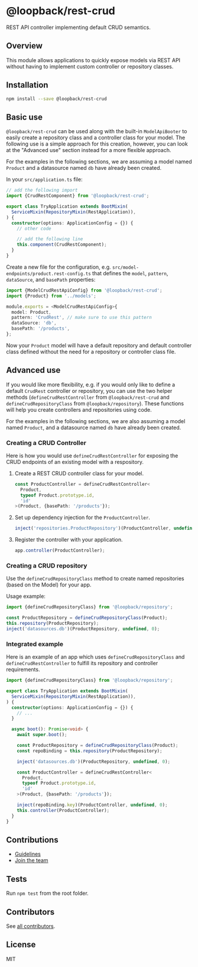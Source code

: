 # @loopback/rest-crud

REST API controller implementing default CRUD semantics.

## Overview

This module allows applications to quickly expose models via REST API without
having to implement custom controller or repository classes.

## Installation

```sh
npm install --save @loopback/rest-crud
```

## Basic use

`@loopback/rest-crud` can be used along with the built-in `ModelApiBooter` to
easily create a repository class and a controller class for your model. The
following use is a simple approach for this creation, however, you can look at
the "Advanced use" section instead for a more flexible approach.

For the examples in the following sections, we are assuming a model named
`Product` and a datasource named `db` have already been created.

In your `src/application.ts` file:

```ts
// add the following import
import {CrudRestComponent} from '@loopback/rest-crud';

export class TryApplication extends BootMixin(
  ServiceMixin(RepositoryMixin(RestApplication)),
) {
  constructor(options: ApplicationConfig = {}) {
    // other code

    // add the following line
    this.component(CrudRestComponent);
  }
}
```

Create a new file for the configuration, e.g.
`src/model-endpoints/product.rest-config.ts` that defines the `model`,
`pattern`, `dataSource`, and `basePath` properties:

```ts
import {ModelCrudRestApiConfig} from '@loopback/rest-crud';
import {Product} from '../models';

module.exports = <ModelCrudRestApiConfig>{
  model: Product,
  pattern: 'CrudRest', // make sure to use this pattern
  dataSource: 'db',
  basePath: '/products',
};
```

Now your `Product` model will have a default repository and default controller
class defined without the need for a repository or controller class file.

## Advanced use

If you would like more flexibility, e.g. if you would only like to define a
default `CrudRest` controller or repository, you can use the two helper methods
(`defineCrudRestController` from `@loopback/rest-crud` and
`defineCrudRepositoryClass` from `@loopback/repository`). These functions will
help you create controllers and repositories using code.

For the examples in the following sections, we are also assuming a model named
`Product`, and a datasource named `db` have already been created.

### Creating a CRUD Controller

Here is how you would use `defineCrudRestController` for exposing the CRUD
endpoints of an existing model with a respository.

1. Create a REST CRUD controller class for your model.

   ```ts
   const ProductController = defineCrudRestController<
     Product,
     typeof Product.prototype.id,
     'id'
   >(Product, {basePath: '/products'});
   ```

2. Set up dependency injection for the `ProductController`.

   ```ts
   inject('repositories.ProductRepository')(ProductController, undefined, 0);
   ```

3. Register the controller with your application.

   ```ts
   app.controller(ProductController);
   ```

### Creating a CRUD repository

Use the `defineCrudRepositoryClass` method to create named repositories (based
on the Model) for your app.

Usage example:

```ts
import {defineCrudRepositoryClass} from '@loopback/repository';

const ProductRepository = defineCrudRepositoryClass(Product);
this.repository(ProductRepository);
inject('datasources.db')(ProductRepository, undefined, 0);
```

### Integrated example

Here is an example of an app which uses `defineCrudRepositoryClass` and
`defineCrudRestController` to fulfill its repository and controller
requirements.

```ts
import {defineCrudRepositoryClass} from '@loopback/repository';

export class TryApplication extends BootMixin(
  ServiceMixin(RepositoryMixin(RestApplication)),
) {
  constructor(options: ApplicationConfig = {}) {
    // ...
  }

  async boot(): Promise<void> {
    await super.boot();

    const ProductRepository = defineCrudRepositoryClass(Product);
    const repoBinding = this.repository(ProductRepository);

    inject('datasources.db')(ProductRepository, undefined, 0);

    const ProductController = defineCrudRestController<
      Product,
      typeof Product.prototype.id,
      'id'
    >(Product, {basePath: '/products'});

    inject(repoBinding.key)(ProductController, undefined, 0);
    this.controller(ProductController);
  }
}
```

## Contributions

- [Guidelines](https://github.com/loopbackio/loopback-next/blob/master/docs/CONTRIBUTING.md)
- [Join the team](https://github.com/loopbackio/loopback-next/issues/110)

## Tests

Run `npm test` from the root folder.

## Contributors

See
[all contributors](https://github.com/loopbackio/loopback-next/graphs/contributors).

## License

MIT
